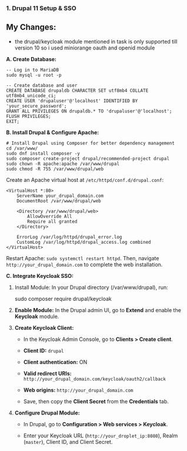 ### 1. Drupal 11 Setup & SSO

## My Changes:
- the drupal/keycloak module mentioned in task is only supported till version 10 so i used miniorange oauth and openid module

  
**A. Create Database:**

```
-- Log in to MariaDB
sudo mysql -u root -p

-- Create database and user
CREATE DATABASE drupaldb CHARACTER SET utf8mb4 COLLATE utf8mb4_unicode_ci;
CREATE USER 'drupaluser'@'localhost' IDENTIFIED BY 'your_secure_password';
GRANT ALL PRIVILEGES ON drupaldb.* TO 'drupaluser'@'localhost';
FLUSH PRIVILEGES;
EXIT;
```

**B. Install Drupal & Configure Apache:**

```
# Install Drupal using Composer for better dependency management
cd /var/www/
sudo dnf install composer -y
sudo composer create-project drupal/recommended-project drupal
sudo chown -R apache:apache /var/www/drupal
sudo chmod -R 755 /var/www/drupal/web
```

Create an Apache virtual host at `/etc/httpd/conf.d/drupal.conf`:

```
<VirtualHost *:80>
    ServerName your_drupal_domain.com
    DocumentRoot /var/www/drupal/web

    <Directory /var/www/drupal/web>
        AllowOverride All
        Require all granted
    </Directory>

    ErrorLog /var/log/httpd/drupal_error.log
    CustomLog /var/log/httpd/drupal_access.log combined
</VirtualHost>
```

Restart Apache: `sudo systemctl restart httpd`. Then, navigate `http://your_drupal_domain.com` to complete the web installation.

**C. Integrate Keycloak SSO:**

1. Install Module: In your Drupal directory (/var/www/drupal), run:
    
    sudo composer require drupal/keycloak
    
2. **Enable Module:** In the Drupal admin UI, go to **Extend** and enable the **Keycloak** module.
    
3. **Create Keycloak Client:**
    
    - In the Keycloak Admin Console, go to **Clients > Create client**.
        
    - **Client ID:** `drupal`
        
    - **Client authentication:** ON
        
    - **Valid redirect URIs:** `http://your_drupal_domain.com/keycloak/oauth2/callback`
        
    - **Web origins:** `http://your_drupal_domain.com`
        
    - Save, then copy the **Client Secret** from the **Credentials** tab.
        
4. **Configure Drupal Module:**
    
    - In Drupal, go to **Configuration > Web services > Keycloak**.
        
    - Enter your Keycloak URL (`http://your_droplet_ip:8080`), Realm (`master`), Client ID, and Client Secret.
        
